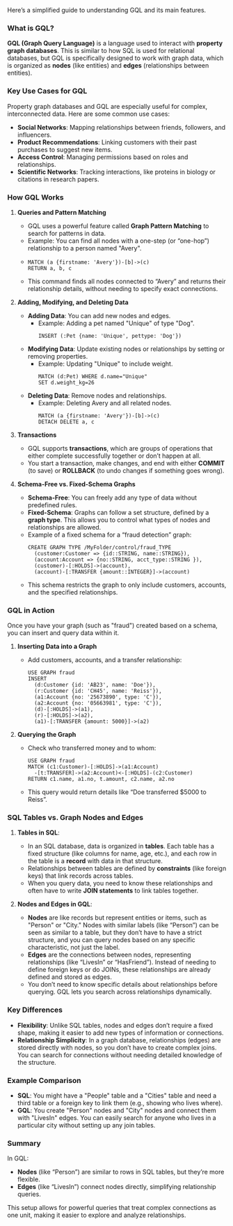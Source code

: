 Here’s a simplified guide to understanding GQL and its main features.

### What is GQL?
**GQL (Graph Query Language)** is a language used to interact with **property graph databases**. This is similar to how SQL is used for relational databases, but GQL is specifically designed to work with graph data, which is organized as **nodes** (like entities) and **edges** (relationships between entities).

### Key Use Cases for GQL
Property graph databases and GQL are especially useful for complex, interconnected data. Here are some common use cases:
- **Social Networks**: Mapping relationships between friends, followers, and influencers.
- **Product Recommendations**: Linking customers with their past purchases to suggest new items.
- **Access Control**: Managing permissions based on roles and relationships.
- **Scientific Networks**: Tracking interactions, like proteins in biology or citations in research papers.

### How GQL Works

1. **Queries and Pattern Matching**
   - GQL uses a powerful feature called **Graph Pattern Matching** to search for patterns in data.
   - Example: You can find all nodes with a one-step (or “one-hop”) relationship to a person named "Avery".
   - ```GQL
     MATCH (a {firstname: 'Avery'})-[b]->(c)
     RETURN a, b, c
     ```
   - This command finds all nodes connected to “Avery” and returns their relationship details, without needing to specify exact connections.

2. **Adding, Modifying, and Deleting Data**
   - **Adding Data**: You can add new nodes and edges.
     - Example: Adding a pet named "Unique" of type "Dog".
       ```GQL
       INSERT (:Pet {name: 'Unique', pettype: 'Dog'})
       ```
   - **Modifying Data**: Update existing nodes or relationships by setting or removing properties.
     - Example: Updating "Unique" to include weight.
       ```GQL
       MATCH (d:Pet) WHERE d.name="Unique"
       SET d.weight_kg=26
       ```
   - **Deleting Data**: Remove nodes and relationships.
     - Example: Deleting Avery and all related nodes.
       ```GQL
       MATCH (a {firstname: 'Avery'})-[b]->(c)
       DETACH DELETE a, c
       ```

3. **Transactions**
   - GQL supports **transactions**, which are groups of operations that either complete successfully together or don’t happen at all.
   - You start a transaction, make changes, and end with either **COMMIT** (to save) or **ROLLBACK** (to undo changes if something goes wrong).

4. **Schema-Free vs. Fixed-Schema Graphs**
   - **Schema-Free**: You can freely add any type of data without predefined rules.
   - **Fixed-Schema**: Graphs can follow a set structure, defined by a **graph type**. This allows you to control what types of nodes and relationships are allowed.
   - Example of a fixed schema for a “fraud detection” graph:
     ```GQL
     CREATE GRAPH TYPE /MyFolder/control/fraud_TYPE
       (customer:Customer => {id::STRING, name::STRING}),
       (account:Account => {no::STRING, acct_type::STRING }),
       (customer)-[:HOLDS]->(account),
       (account)-[:TRANSFER {amount::INTEGER}]->(account)
     ```
   - This schema restricts the graph to only include customers, accounts, and the specified relationships.

### GQL in Action
Once you have your graph (such as "fraud") created based on a schema, you can insert and query data within it.

1. **Inserting Data into a Graph**
   - Add customers, accounts, and a transfer relationship:
     ```GQL
     USE GRAPH fraud
     INSERT 
       (d:Customer {id: 'AB23', name: 'Doe'}),
       (r:Customer {id: 'CH45', name: 'Reiss'}),
       (a1:Account {no: '25673890', type: 'C'}),
       (a2:Account {no: '05663981', type: 'C'}),
       (d)-[:HOLDS]->(a1),
       (r)-[:HOLDS]->(a2),
       (a1)-[:TRANSFER {amount: 5000}]->(a2)
     ```

2. **Querying the Graph**
   - Check who transferred money and to whom:
     ```GQL
     USE GRAPH fraud
     MATCH (c1:Customer)-[:HOLDS]->(a1:Account)
       -[t:TRANSFER]->(a2:Account)<-[:HOLDS]-(c2:Customer)
     RETURN c1.name, a1.no, t.amount, c2.name, a2.no
     ```
   - This query would return details like “Doe transferred $5000 to Reiss”.






### SQL Tables vs. Graph Nodes and Edges

1. **Tables in SQL**:
   - In an SQL database, data is organized in **tables**. Each table has a fixed structure (like columns for name, age, etc.), and each row in the table is a **record** with data in that structure.
   - Relationships between tables are defined by **constraints** (like foreign keys) that link records across tables.
   - When you query data, you need to know these relationships and often have to write **JOIN statements** to link tables together.

2. **Nodes and Edges in GQL**:
   - **Nodes** are like records but represent entities or items, such as "Person" or "City." Nodes with similar labels (like “Person”) can be seen as similar to a table, but they don’t have to have a strict structure, and you can query nodes based on any specific characteristic, not just the label.
   - **Edges** are the connections between nodes, representing relationships (like “LivesIn” or “HasFriend”). Instead of needing to define foreign keys or do JOINs, these relationships are already defined and stored as edges.
   - You don’t need to know specific details about relationships before querying. GQL lets you search across relationships dynamically.

### Key Differences

- **Flexibility**: Unlike SQL tables, nodes and edges don’t require a fixed shape, making it easier to add new types of information or connections.
- **Relationship Simplicity**: In a graph database, relationships (edges) are stored directly with nodes, so you don’t have to create complex joins. You can search for connections without needing detailed knowledge of the structure.

### Example Comparison

- **SQL**: You might have a "People" table and a "Cities" table and need a third table or a foreign key to link them (e.g., showing who lives where).
- **GQL**: You create "Person" nodes and "City" nodes and connect them with "LivesIn" edges. You can easily search for anyone who lives in a particular city without setting up any join tables.

### Summary

In GQL:
- **Nodes** (like “Person”) are similar to rows in SQL tables, but they’re more flexible.
- **Edges** (like “LivesIn”) connect nodes directly, simplifying relationship queries.
  
This setup allows for powerful queries that treat complex connections as one unit, making it easier to explore and analyze relationships.